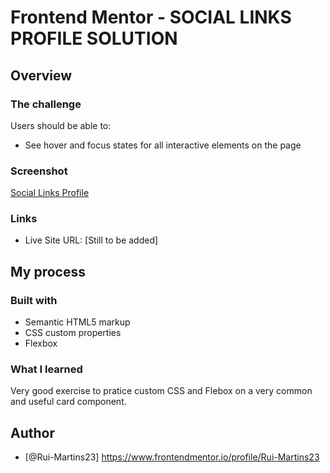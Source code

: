 # Frontend Mentor - SOCIAL LINKS PROFILE SOLUTION

## Overview
### The challenge

Users should be able to:

- See hover and focus states for all interactive elements on the page

### Screenshot

[Social Links Profile](image.png)

### Links

- Live Site URL: [Still to be added]

## My process

### Built with

- Semantic HTML5 markup
- CSS custom properties
- Flexbox

### What I learned

Very good exercise to pratice custom CSS and Flebox on a very common and useful card component.

## Author

- [@Rui-Martins23] https://www.frontendmentor.io/profile/Rui-Martins23
